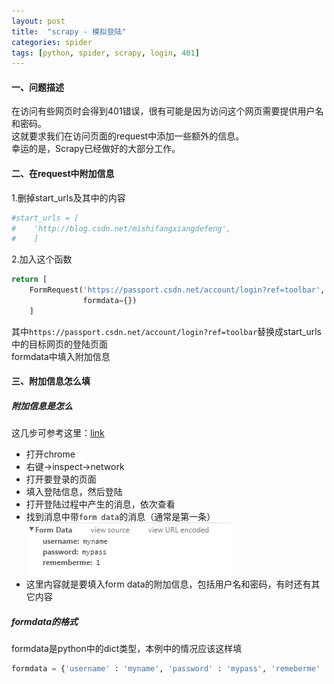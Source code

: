 ```yaml
---
layout: post 
title:  "scrapy - 模拟登陆"
categories: spider
tags: [python, spider, scrapy, login, 401]
---
```


#### 一、问题描述

在访问有些网页时会得到401错误，很有可能是因为访问这个网页需要提供用户名和密码。  
这就要求我们在访问页面的request中添加一些额外的信息。  
幸运的是，Scrapy已经做好的大部分工作。

<!-- more -->

#### 二、在request中附加信息  
1.删掉start_urls及其中的内容  

```python
#start_urls = [
#    'http://blog.csdn.net/mishifangxiangdefeng',
#    ]
```
2.加入这个函数

```python
return [
    FormRequest('https://passport.csdn.net/account/login?ref=toolbar',
                formdata={})
    ]
```
其中`https://passport.csdn.net/account/login?ref=toolbar`替换成start_urls中的目标网页的登陆页面  
formdata中填入附加信息

#### 三、附加信息怎么填
##### 附加信息是怎么
这几步可参考这里：[link](https://github.com/windmissing/windmissing.github.io/blob/master/_posts/2016-06-15-scrapy-solve-401-by-agent-client.md#2如何获取agent-client)  
- 打开chrome
- 右键->inspect->network  
- 打开要登录的页面  
- 填入登陆信息，然后登陆  
- 打开登陆过程中产生的消息，依次查看
- 找到消息中带`form data`的消息（通常是第一条）  
![](/image/scrapy-login-form-data.jpg)
- 这里内容就是要填入form data的附加信息，包括用户名和密码，有时还有其它内容  

##### formdata的格式  
formdata是python中的dict类型，本例中的情况应该这样填  

```python
formdata = {'username' : 'myname', 'password' : 'mypass', 'remeberme' : '1'}
```

